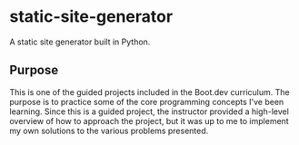 # static-site-generator

A static site generator built in Python.

## Purpose

This is one of the guided projects included in the Boot.dev curriculum. The purpose is to practice some of the core programming concepts I've been learning. Since this is a guided project, the instructor provided a high-level overview of how to approach the project, but it was up to me to implement my own solutions to the various problems presented.
